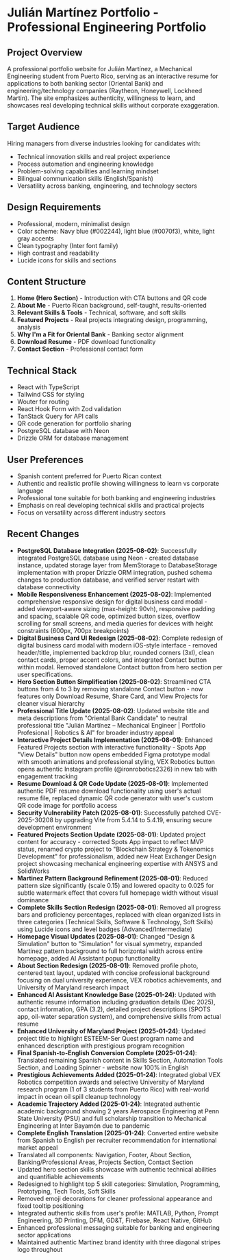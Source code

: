 # Julián Martínez Portfolio - Professional Engineering Portfolio

## Project Overview
A professional portfolio website for Julián Martínez, a Mechanical Engineering student from Puerto Rico, serving as an interactive resume for applications to both banking sector (Oriental Bank) and engineering/technology companies (Raytheon, Honeywell, Lockheed Martin). The site emphasizes authenticity, willingness to learn, and showcases real developing technical skills without corporate exaggeration.

## Target Audience
Hiring managers from diverse industries looking for candidates with:
- Technical innovation skills and real project experience
- Process automation and engineering knowledge
- Problem-solving capabilities and learning mindset
- Bilingual communication skills (English/Spanish)
- Versatility across banking, engineering, and technology sectors

## Design Requirements
- Professional, modern, minimalist design
- Color scheme: Navy blue (#002244), light blue (#0070f3), white, light gray accents
- Clean typography (Inter font family)
- High contrast and readability
- Lucide icons for skills and sections

## Content Structure
1. **Home (Hero Section)** - Introduction with CTA buttons and QR code
2. **About Me** - Puerto Rican background, self-taught, results-oriented
3. **Relevant Skills & Tools** - Technical, software, and soft skills
4. **Featured Projects** - Real projects integrating design, programming, analysis
5. **Why I'm a Fit for Oriental Bank** - Banking sector alignment
6. **Download Resume** - PDF download functionality
7. **Contact Section** - Professional contact form

## Technical Stack
- React with TypeScript
- Tailwind CSS for styling
- Wouter for routing
- React Hook Form with Zod validation
- TanStack Query for API calls
- QR code generation for portfolio sharing
- PostgreSQL database with Neon
- Drizzle ORM for database management

## User Preferences
- Spanish content preferred for Puerto Rican context
- Authentic and realistic profile showing willingness to learn vs corporate language
- Professional tone suitable for both banking and engineering industries
- Emphasis on real developing technical skills and practical projects
- Focus on versatility across different industry sectors

## Recent Changes
- **PostgreSQL Database Integration (2025-08-02)**: Successfully integrated PostgreSQL database using Neon - created database instance, updated storage layer from MemStorage to DatabaseStorage implementation with proper Drizzle ORM integration, pushed schema changes to production database, and verified server restart with database connectivity
- **Mobile Responsiveness Enhancement (2025-08-02)**: Implemented comprehensive responsive design for digital business card modal - added viewport-aware sizing (max-height: 90vh), responsive padding and spacing, scalable QR code, optimized button sizes, overflow scrolling for small screens, and media queries for devices with height constraints (600px, 700px breakpoints)
- **Digital Business Card UI Redesign (2025-08-02)**: Complete redesign of digital business card modal with modern iOS-style interface - removed header/title, implemented backdrop blur, rounded corners (3xl), clean contact cards, proper accent colors, and integrated Contact button within modal. Removed standalone Contact button from hero section per user specifications.
- **Hero Section Button Simplification (2025-08-02)**: Streamlined CTA buttons from 4 to 3 by removing standalone Contact button - now features only Download Resume, Share Card, and View Projects for cleaner visual hierarchy
- **Professional Title Update (2025-08-02)**: Updated website title and meta descriptions from "Oriental Bank Candidate" to neutral professional title "Julián Martínez – Mechanical Engineer | Portfolio Profesional | Robotics & AI" for broader industry appeal
- **Interactive Project Details Implementation (2025-08-01)**: Enhanced Featured Projects section with interactive functionality - Spots App "View Details" button now opens embedded Figma prototype modal with smooth animations and professional styling, VEX Robotics button opens authentic Instagram profile (@ironrobotics2326) in new tab with engagement tracking
- **Resume Download & QR Code Update (2025-08-01)**: Implemented authentic PDF resume download functionality using user's actual resume file, replaced dynamic QR code generator with user's custom QR code image for portfolio access
- **Security Vulnerability Patch (2025-08-01)**: Successfully patched CVE-2025-30208 by upgrading Vite from 5.4.14 to 5.4.19, ensuring secure development environment
- **Featured Projects Section Update (2025-08-01)**: Updated project content for accuracy - corrected Spots App impact to reflect MVP status, renamed crypto project to "Blockchain Strategy & Tokenomics Development" for professionalism, added new Heat Exchanger Design project showcasing mechanical engineering expertise with ANSYS and SolidWorks
- **Martinez Pattern Background Refinement (2025-08-01)**: Reduced pattern size significantly (scale 0.15) and lowered opacity to 0.025 for subtle watermark effect that covers full homepage width without visual dominance
- **Complete Skills Section Redesign (2025-08-01)**: Removed all progress bars and proficiency percentages, replaced with clean organized lists in three categories (Technical Skills, Software & Technology, Soft Skills) using Lucide icons and level badges (Advanced/Intermediate)
- **Homepage Visual Updates (2025-08-01)**: Changed "Design & Simulation" button to "Simulation" for visual symmetry, expanded Martinez pattern background to full horizontal width across entire homepage, added AI Assistant popup functionality
- **About Section Redesign (2025-08-01)**: Removed profile photo, centered text layout, updated with concise professional background focusing on dual university experience, VEX robotics achievements, and University of Maryland research impact
- **Enhanced AI Assistant Knowledge Base (2025-01-24)**: Updated with authentic resume information including graduation details (Dec 2025), contact information, GPA (3.2), detailed project descriptions (SPOTS app, oil-water separation system), and comprehensive skills from actual resume
- **Enhanced University of Maryland Project (2025-01-24)**: Updated project title to highlight ESTEEM-Ser Quest program name and enhanced description with prestigious program recognition
- **Final Spanish-to-English Conversion Complete (2025-01-24)**: Translated remaining Spanish content in Skills Section, Automation Tools Section, and Loading Spinner - website now 100% in English
- **Prestigious Achievements Added (2025-01-24)**: Integrated global VEX Robotics competition awards and selective University of Maryland research program (1 of 3 students from Puerto Rico) with real-world impact in ocean oil spill cleanup technology
- **Academic Trajectory Added (2025-01-24)**: Integrated authentic academic background showing 2 years Aerospace Engineering at Penn State University (PSU) and full scholarship transition to Mechanical Engineering at Inter Bayamón due to pandemic
- **Complete English Translation (2025-01-24)**: Converted entire website from Spanish to English per recruiter recommendation for international market appeal
- Translated all components: Navigation, Footer, About Section, Banking/Professional Areas, Projects Section, Contact Section
- Updated hero section skills showcase with authentic technical abilities and quantifiable achievements
- Redesigned to highlight top 5 skill categories: Simulation, Programming, Prototyping, Tech Tools, Soft Skills
- Removed emoji decorations for cleaner professional appearance and fixed tooltip positioning
- Integrated authentic skills from user's profile: MATLAB, Python, Prompt Engineering, 3D Printing, DFM, GD&T, Firebase, React Native, GitHub
- Enhanced professional messaging suitable for banking and engineering sector applications
- Maintained authentic Martinez brand identity with three diagonal stripes logo throughout
